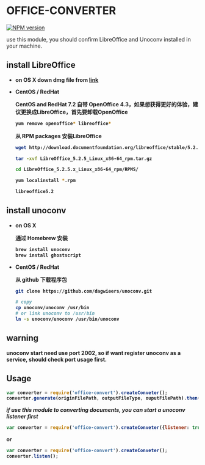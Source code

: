 # OFFICE-CONVERTER
[![NPM version][npm-image]][npm-url]

use this module, you should confirm LibreOffice and Unoconv installed in your machine.

## install LibreOffice
* <strong>on OS X<strong> down dmg file from [link](https://downloadarchive.documentfoundation.org/libreoffice/old/4.2.5.2/mac/x86_64/LibreOffice_4.2.5.2_MacOS_x86-64.dmg)
* <strong>CentOS / RedHat<strong>

   CentOS and RedHat 7.2 自带 OpenOffice 4.3，如果想获得更好的体验，建议更换成LibreOffice，首先要卸载OpenOffice
   ```bash
   yum remove openoffice* libreoffice*
   ```
   从 RPM packages 安装LibreOffice
   ```bash
   wget http://download.documentfoundation.org/libreoffice/stable/5.2.5/rpm/x86_64/LibreOffice_5.2.5_Linux_x86-64_rpm.tar.gz

   tar -xvf LibreOffice_5.2.5_Linux_x86-64_rpm.tar.gz

   cd LibreOffice_5.2.5.x_Linux_x86-64_rpm/RPMS/

   yum localinstall *.rpm

   libreoffice5.2
   ```


## install unoconv
* <strong>on OS X<strong>

   通过 Homebrew 安装
   ```bash
   brew install unoconv
   brew install ghostscript
   ```

* <strong>CentOS / RedHat<strong>

   从 github 下载程序包
   ```bash
   git clone https://github.com/dagwieers/unoconv.git

   # copy
   cp unoconv/unoconv /usr/bin
   # or link unoconv to /usr/bin
   ln -s unoconv/unoconv /usr/bin/unoconv
   ```

## warning
unoconv start need use port 2002, so if want register unoconv as a service, should check port usage first.

## Usage
```js
var converter = require('office-convert').createConveter();
converter.generate(originFilePath, outputFileType, ouputFilePath).then(console.log).catch(console.error);
```
*if use this module to converting documents, you can start a unoconv listener first*
```js
var converter = require('office-convert').createConveter({listener: true});
```
or
```js
var converter = require('office-convert').createConveter();
converter.listen();
```

[npm-image]: https://img.shields.io/npm/v/office-convert.svg?style=flat-square
[npm-url]: https://www.npmjs.com/package/office-convert